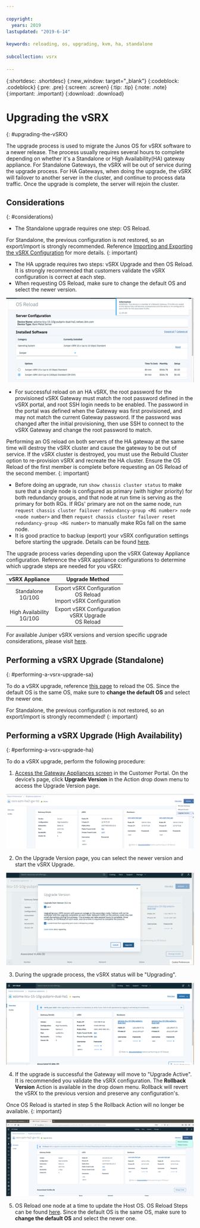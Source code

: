 ```yaml
---

copyright:
  years: 2019
lastupdated: "2019-6-14"

keywords: reloading, os, upgrading, kvm, ha, standalone

subcollection: vsrx

---
```


{:shortdesc: .shortdesc}
{:new_window: target="_blank"}
{:codeblock: .codeblock}
{:pre: .pre}
{:screen: .screen}
{:tip: .tip}
{:note: .note}
{:important: .important}
{:download: .download}

# Upgrading the vSRX
{: #upgrading-the-vSRX}

The upgrade process is used to migrate the Junos OS for vSRX software to a newer release. The process usually requires several hours to complete depending on whether it's a Standalone or High Availability(HA) gateway appliance. For Standalone Gateways, the vSRX will be out of service during the upgrade process. For HA Gateways, when doing the upgrade, the vSRX will failover to another server in the cluster, and continue to process data traffic. Once the upgrade is complete, the server will rejoin the cluster.  

## Considerations
{: #considerations}

* The Standalone upgrade requires one step: OS Reload.

For Standalone, the previous configuration is not restored, so an export/import is strongly recommended. Reference [Importing and Exporting the vSRX Configuration](docs/infrastructure/vsrx?topic=vsrx-importing-and-exporting-the-vsrx-configuration) for more details.
{: important}

* The HA upgrade requires two steps: vSRX Upgrade and then OS Reload. It is strongly recommended that customers validate the vSRX configuration is correct at each step.
* When requesting OS Reload, make sure to change the default OS and select the newer version.

![Change Default OS](images/change_default_os.png)

* For successful reload on an HA vSRX, the root password for the provisioned vSRX Gateway must match the root password defined in the vSRX portal, and root SSH login needs to be enabled. The password in the portal was defined when the Gateway was first provisioned, and may not match the current Gateway password. If the password was changed after the initial provisioning, then use SSH to connect to the vSRX Gateway and change the root password to match.

Performing an OS reload on both servers of the HA gateway at the same time will destroy the vSRX cluster and cause the gateway to be out of service. If the vSRX cluster is destroyed, you must use the Rebuild Cluster option to re-provision vSRX and recreate the HA cluster. Ensure the OS Reload of the first member is complete before requesting an OS Reload of the second member.
{: important}

* Before doing an upgrade, run `show chassis cluster status` to make sure that a single node is configured as primary (with higher priority) for both redundancy groups, and that node at run time is serving as the primary for both RGs. If RGs' primary are not on the same node, run `request chassis cluster failover redundancy-group <RG number> node <node number>` and then `request chassis cluster failover reset redundancy-group <RG number>` to manually make RGs fall on the same node.
* It is good practice to backup (export) your vSRX configuration settings before starting the upgrade. Details can be found [here](/docs/infrastructure/vsrx?topic=vsrx-importing-and-exporting-the-vsrx-configuration).

The upgrade process varies depending upon the vSRX Gateway Appliance configuration. Reference the vSRX appliance configurations to determine which upgrade steps are needed for you vSRX:

| vSRX Appliance              | Upgrade Method                                                      |
| :---:                       |                                                               :---: |
| Standalone<br>1G/10G        | Export vSRX Configuration<br>OS Reload<br>Import vSRX Configuration |
| High Availability<br>1G/10G | Export vSRX Configuration<br>vSRX Upgrade<br>OS Reload              |

For available Juniper vSRX versions and version specific upgrade considerations, please visit [here](/docs/infrastructure/vsrx?topic=vsrx-ibm-cloud-juniper-vsrx-release-notes).

## Performing a vSRX Upgrade (Standalone)
{: #performing-a-vsrx-upgrade-sa}

To do a vSRX upgrade, reference [this page](docs/infrastructure/vsrx?topic=vsrx-reloading-the-os) to reload the OS. Since the default OS is the same OS, make sure to **change the default OS** and select the newer one.

For Standalone, the previous configuration is not restored, so an export/import is strongly recommended!
{: important}

## Performing a vSRX Upgrade (High Availability)
{: #performing-a-vsrx-upgrade-ha}

To do a vSRX upgrade, perform the following procedure:

1. [Access the Gateway Appliances screen](/docs/infrastructure/vsrx?topic=vsrx-viewing-all-your-gateway-appliances) in the Customer Portal. On the device’s page, click **Upgrade Version** in the Action drop down menu to access the Upgrade Version page.

  ![Upgrade Version Button](images/upgrade_version_button.png)

2. On the Upgrade Version page, you can select the newer version and start the vSRX Upgrade.

  ![Upgrade Version Page](images/upgrade_version_page.png)
  
3. During the upgrade process, the vSRX status will be "Upgrading".

  ![Upgrading](images/vsrx_upgrading.png)

4. If the upgrade is successful the Gateway will move to "Upgrade Active". It is recommended you validate the vSRX configuration. The **Rollback Version** Action is available in the drop down menu. Rollback will revert the vSRX to the previous version and preserve any configuration's.

Once OS Reload is started in step 5 the Rollback Action will no longer be available.
{: important}

  ![Rollback Version Button](images/rollback_version_button.png)

5. OS Reload one node at a time to update the Host OS. OS Reload Steps can be found [here](/docs/infrastructure/vsrx?topic=vsrx-reloading-the-os). Since the default OS is the same OS, make sure to **change the default OS** and select the newer one.